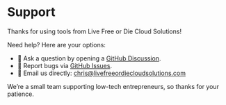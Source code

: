 # Support

Thanks for using tools from Live Free or Die Cloud Solutions!

Need help? Here are your options:

- 💬 Ask a question by opening a [GitHub Discussion](https://github.com/lfodcloud/company-overview/discussions).
- 🐛 Report bugs via [GitHub Issues](https://github.com/lfodcloud/company-overview/issues).
- 📧 Email us directly: [chris@livefreeordiecloudsolutions.com](mailto:chris@livefreeordiecloudsolutions.com)

We’re a small team supporting low-tech entrepreneurs, so thanks for your patience.
